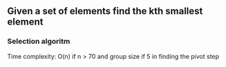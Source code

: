 ## Given a set of elements find the kth smallest element

### Selection algoritm
Time complexity: O(n) if n > 70 and group size if 5 in finding the pivot step
